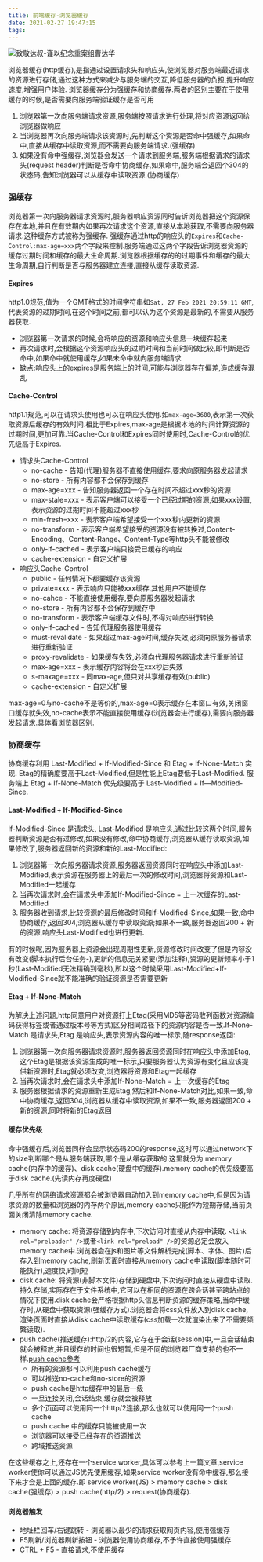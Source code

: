 ```yaml
---
title: 前端缓存-浏览器缓存
date: 2021-02-27 19:47:15
tags:
---
```

![致敬达叔-谨以纪念重案组曹达华](https://imgsa.baidu.com/forum/w%3D580/sign=4641543c44fbfbeddc59367748f1f78e/6c913c12c8fcc3cedf130c309d45d688d53f2067.jpg)

浏览器缓存(http缓存),是指通过设置请求头和响应头,使浏览器对服务端最近请求的资源进行存储,通过这种方式来减少与服务端的交互,降低服务器的负担,提升响应速度,增强用户体验.
浏览器缓存分为强缓存和协商缓存.两者的区别主要在于使用缓存的时候,是否需要向服务端验证缓存是否可用

1. 浏览器第一次向服务端请求资源,服务端按照请求进行处理,将对应资源返回给浏览器做响应
2. 当浏览器再次向服务端请求该资源时,先判断这个资源是否命中强缓存,如果命中,直接从缓存中读取资源,而不需要向服务端请求.(强缓存)
3. 如果没有命中强缓存,浏览器会发送一个请求到服务端,服务端根据请求的请求头(request header)判断是否命中协商缓存,如果命中,服务端会返回个304的状态码,告知浏览器可以从缓存中读取资源.(协商缓存)

### 强缓存

浏览器第一次向服务器请求资源时,服务器响应资源同时告诉浏览器把这个资源保存在本地,并且在有效期内如果再次请求这个资源,直接从本地获取,不需要向服务器请求.这种缓存方式被称为强缓存.
强缓存通过http的响应头的`Expires`和`Cache-Control:max-age=xxx`两个字段来控制.服务端通过这两个字段告诉浏览器资源的缓存过期时间和缓存的最大生命周期.浏览器根据缓存的的过期事件和缓存的最大生命周期,自行判断是否与服务器建立连接,直接从缓存读取资源.
#### Expires

http1.0规范,值为一个GMT格式的时间字符串如`Sat, 27 Feb 2021 20:59:11 GMT`,代表资源的过期时间,在这个时间之前,都可以认为这个资源是最新的,不需要从服务器获取.
  - 浏览器第一次请求的时候,会将响应的资源和响应头信息一块缓存起来
  - 再次请求时,会根据这个资源响应头的过期时间和当前时间做比较,即判断是否命中,如果命中就使用缓存,如果未命中就向服务端请求
  - 缺点:响应头上的expires是服务端上的时间,可能与浏览器存在偏差,造成缓存混乱

#### Cache-Control

http1.1规范,可以在请求头使用也可以在响应头使用.如`max-age=3600`,表示第一次获取资源后缓存的有效时间.相比于Expires,max-age是根据本地的时间计算资源的过期时间,更加可靠.当Cache-Control和Expires同时使用时,Cache-Control的优先级高于Expires.

- 请求头Cache-Control
  - no-cache - 告知(代理)服务器不直接使用缓存,要求向原服务器发起请求
  - no-store - 所有内容都不会保存到缓存
  - max-age=xxx - 告知服务器返回一个存在时间不超过xxx秒的资源
  - max-stale=xxx - 表示客户端可以接受一个已经过期的资源,如果xxx设置,表示资源的过期时间不能超过xxx秒
  - min-fresh=xxx - 表示客户端希望接受一个xxx秒内更新的资源
  - no-transform - 表示客户端希望接受的资源没有被转换过,Content-Encoding、Content-Range、Content-Type等http头不能被修改
  - only-if-cached - 表示客户端只接受已缓存的响应
  - cache-extension - 自定义扩展
- 响应头Cache-Control
  - public - 任何情况下都要缓存该资源
  - private=xxx - 表示响应只能被xxx缓存,其他用户不能缓存
  - no-cahce - 不能直接使用缓存,要向原服务器发起请求
  - no-store - 所有内容都不会保存到缓存中
  - no-transform - 表示客户端缓存文件时,不得对响应进行转换
  - only-if-cached - 告知代理服务器使用缓存
  - must-revalidate - 如果超过max-age时间,缓存失效,必须向原服务器请求进行重新验证
  - proxy-revalidate - 如果缓存失效,必须向代理服务器请求进行重新验证
  - max-age=xxx - 表示缓存内容将会在xxx秒后失效
  - s-maxage=xxx - 同max-age,但只对共享缓存有效(public)
  - cache-extension - 自定义扩展

max-age=0与no-cache不是等价的,max-age=0表示缓存在本窗口有效,关闭窗口缓存就失效,no-cache表示不能直接使用缓存(浏览器会进行缓存),需要向服务器发起请求.具体看浏览器区别.


### 协商缓存

协商缓存利用 Last-Modified + If-Modified-Since 和 Etag + If-None-Match 实现. Etag的精确度要高于Last-Modified,但是性能上Etag要低于Last-Modified. 服务端上 Etag + If-None-Match 优先级要高于 Last-Modified + If—Modified-Since.

#### Last-Modified + If-Modified-Since 

If-Modified-Since 是请求头, Last-Modified 是响应头,通过比较这两个时间,服务器判断资源是否有过修改,如果没有修改,命中协商缓存,浏览器从缓存读取资源,如果修改了,服务器返回新的资源和新的Last-Modified:

1. 浏览器第一次向服务器请求资源,服务器返回资源同时在响应头中添加Last-Modified,表示资源在服务器上的最后一次的修改时间,浏览器将资源和Last-Modified一起缓存
2. 当再次请求时,会在请求头中添加If-Modified-Since = 上一次缓存的Last-Modified
3. 服务器收到请求,比较资源的最后修改时间和If-Modified-Since,如果一致,命中协商缓存,返回304,浏览器从缓存中读取资源;如果不一致,服务器返回200 + 新的资源,响应头Last-Modified也进行更新.

有的时候呢,因为服务器上资源会出现周期性更新,资源修改时间改变了但是内容没有改变(脚本执行后台任务-),更新的信息无关紧要(添加注释),资源的更新频率小于1秒(Last-Modified无法精确到毫秒),所以这个时候采用Last-Modified+If-Modified-Since就不能准确的验证资源是否需要更新

#### Etag + If-None-Match

为解决上述问题,http同意用户对资源打上Etag(采用MD5等密码散列函数对资源编码获得标签或者通过版本号等方式)区分相同路径下的资源内容是否一致.If-None-Match 是请求头,Etag 是响应头,表示资源内容的唯一标示,随response返回:

1. 浏览器第一次向服务器请求资源时,服务器返回资源同时在响应头中添加Etag,这个Etag是根据该资源生成的唯一标示,只要服务器认为资源有变化且应该提供新资源时,Etag就必须改变,浏览器将资源和Etag一起缓存
2. 当再次请求时,会在请求头中添加If-None-Match = 上一次缓存的Etag
3. 服务器根据请求的资源重新生成Etag,然后和If-None-Match对比,如果一致,命中协商缓存,返回304,浏览器从缓存中读取资源,如果不一致,服务器返回200 + 新的资源,同时将新的Etag返回

#### 缓存优先级

命中强缓存后,浏览器同样会显示状态码200的response,这时可以通过network下的size判断哪个是从服务端获取,哪个是从缓存获取的.这里就分为 memory cache(内存中的缓存)、disk cache(硬盘中的缓存).memory cache的优先级要高于disk cache.(先读内存再度硬盘)

几乎所有的网络请求资源都会被浏览器自动加入到memory cache中,但是因为请求资源的数量和浏览器的内存两个原因,memory cache只能作为短期存储,当前页面关闭清除memory cache.

- memory cache: 将资源存储到内存中,下次访问时直接从内存中读取. `<link rel="preloader" />`或者`<link rel="preload" />`的资源必定会放入memory cache中.浏览器会在js和图片等文件解析完成(脚本、字体、图片)后存入到memory cache,刷新页面时直接从memory cache中读取(脚本随时可能执行),速度快,时间短
- disk cache: 将资源(非脚本文件)存储到硬盘中,下次访问时直接从硬盘中读取. 持久存储,实际存在于文件系统中,它可以在相同的资源在跨会话甚至跨站点的情况下使用.disk cache会严格根据http头信息判断资源的缓存策略,当命中缓存时,从硬盘中获取资源(强缓存方式).浏览器会将css文件放入到disk cache,渲染页面时直接从disk cache中读取缓存(css加载一次就渲染出来了不需要频繁读取).
- push cache(推送缓存):http/2的内容,它存在于会话(session)中,一旦会话结束就会被释放,并且缓存的时间也很短暂,但是不同的浏览器厂商支持的也不一样.[push cache参考](https://jakearchibald.com/2017/h2-push-tougher-than-i-thought/)
  - 所有的资源都可以利用push cache缓存
  - 可以推送no-cache和no-store的资源
  - push cache是http缓存中的最后一级
  - 一旦连接关闭,会话结束,缓存就会被释放
  - 多个页面可以使用同一个http/2连接,那么也就可以使用同一个push cache 
  - push cache 中的缓存只能被使用一次
  - 浏览器可以接受已经存在的资源推送
  - 跨域推送资源

在这些缓存之上,还存在一个service worker,具体可以参考上一篇文章,service worker使你可以通过JS优先使用缓存,如果service worker没有命中缓存,那么接下来才会是上面的缓存.即 service worker(JS) > memory cache > disk cache(强缓存) > push cache(http/2) > request(协商缓存).

#### 浏览器触发

- 地址栏回车/右键跳转 - 浏览器以最少的请求获取网页内容,使用强缓存
- F5刷新/浏览器刷新按钮 - 浏览器使用协商缓存,不予许直接使用强缓存
- CTRL + F5 - 直接请求,不使用缓存

